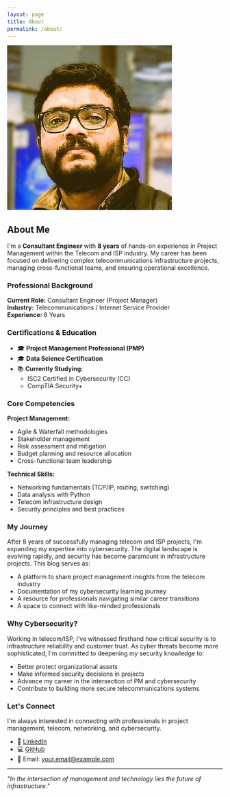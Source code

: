 ```yaml
---
layout: page
title: About
permalink: /about/
---
```

![Rduyay.github.io](/assets/images/avatar12.jpg)

## About Me

I'm a **Consultant Engineer** with **8 years** of hands-on experience in Project Management within the Telecom and ISP industry. My career has been focused on delivering complex telecommunications infrastructure projects, managing cross-functional teams, and ensuring operational excellence.

### Professional Background

**Current Role:** Consultant Engineer (Project Manager)  
**Industry:** Telecommunications / Internet Service Provider  
**Experience:** 8 Years

### Certifications & Education

- 🎓 **Project Management Professional (PMP)**
- 🎓 **Data Science Certification**
- 📚 **Currently Studying:**
  - ISC2 Certified in Cybersecurity (CC)
  - CompTIA Security+

### Core Competencies

**Project Management:**
- Agile & Waterfall methodologies
- Stakeholder management
- Risk assessment and mitigation
- Budget planning and resource allocation
- Cross-functional team leadership

**Technical Skills:**
- Networking fundamentals (TCP/IP, routing, switching)
- Data analysis with Python
- Telecom infrastructure design
- Security principles and best practices

### My Journey

After 8 years of successfully managing telecom and ISP projects, I'm expanding my expertise into cybersecurity. The digital landscape is evolving rapidly, and security has become paramount in infrastructure projects. This blog serves as:

- A platform to share project management insights from the telecom industry
- Documentation of my cybersecurity learning journey
- A resource for professionals navigating similar career transitions
- A space to connect with like-minded professionals

### Why Cybersecurity?

Working in telecom/ISP, I've witnessed firsthand how critical security is to infrastructure reliability and customer trust. As cyber threats become more sophisticated, I'm committed to deepening my security knowledge to:

- Better protect organizational assets
- Make informed security decisions in projects
- Advance my career in the intersection of PM and cybersecurity
- Contribute to building more secure telecommunications systems

### Let's Connect

I'm always interested in connecting with professionals in project management, telecom, networking, and cybersecurity.

- 💼 [LinkedIn](https://linkedin.com/in/rdupadhyay)
- 💻 [GitHub](https://github.com/RdUyay)
- 📧 Email: your.email@example.com

---

*"In the intersection of management and technology lies the future of infrastructure."*
